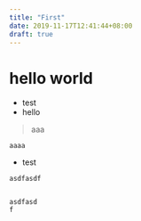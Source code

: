 ```yaml
---
title: "First"
date: 2019-11-17T12:41:44+08:00
draft: true
---
```


# hello world 

- test
- hello

> aaa 

`aaaa`

- test

```
asdfasdf


asdfasd
f
```

